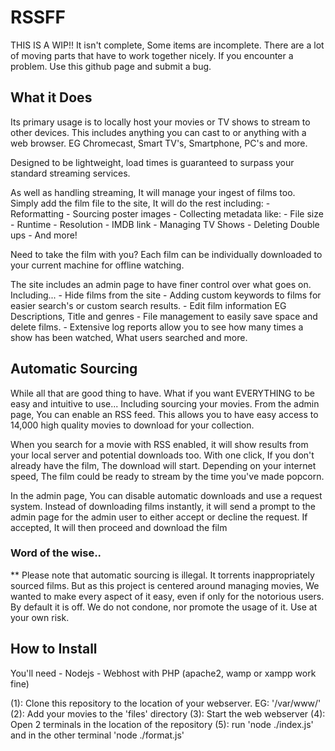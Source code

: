 # RSSFF

THIS IS A WIP!! It isn't complete, Some items are incomplete.
There are a lot of moving parts that have to work together nicely. If you encounter a problem. Use this github page and submit a bug.

## What it Does
Its primary usage is to locally host your movies or TV shows to stream to other devices.
This includes anything you can cast to or anything with a web browser. EG Chromecast, Smart TV's, Smartphone, PC's and more.

Designed to be lightweight, load times is guaranteed to surpass your standard streaming services.

As well as handling streaming, It will manage your ingest of films too. Simply add the film file to the site, It will do the rest including:
    - Reformatting
    - Sourcing poster images
    - Collecting metadata like:
        - File size
        - Runtime
        - Resolution
        - IMDB link
    - Managing TV Shows
    - Deleting Double ups
    - And more!

Need to take the film with you? Each film can be individually downloaded to your current machine for offline watching.

The site includes an admin page to have finer control over what goes on. Including...
    - Hide films from the site
    - Adding custom keywords to films for easier search's or custom search results.
    - Edit film information EG Descriptions, Title and genres
    - File management to easily save space and delete films.
    - Extensive log reports allow you to see how many times a show has been watched, What users searched and more.

## Automatic Sourcing
While all that are good thing to have. What if you want EVERYTHING to be easy and intuitive to use... Including sourcing your movies.
From the admin page, You can enable an RSS feed. This allows you to have easy access to 14,000 high quality movies to download for your collection.

When you search for a movie with RSS enabled, it will show results from your local server and potential downloads too.
With one click, If you don't already have the film, The download will start. Depending on your internet speed, The film could be ready to stream by the time you've made popcorn.

In the admin page, You can disable automatic downloads and use a request system. Instead of downloading films instantly, it will send a prompt to the admin page for the admin user to either accept or decline the request. If accepted, It will then proceed and download the film

### Word of the wise..
** Please note that automatic sourcing is illegal. It torrents inappropriately sourced films. But as this project is centered around managing movies, We wanted to make every aspect of it easy, even if only for the notorious users.
By default it is off. We do not condone, nor promote the usage of it. Use at your own risk.


## How to Install
You'll need
    - Nodejs
    - Webhost with PHP (apache2, wamp or xampp work fine)

(1): Clone this repository to the location of your webserver. EG: '/var/www/'
(2): Add your movies to the 'files' directory
(3): Start the web webserver
(4): Open 2 terminals in the location of the repository
(5): run 'node ./index.js' and in the other terminal 'node ./format.js'
